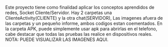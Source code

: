Este proyecto tiene como finalidad aplicar los conceptos aprendidos de redes, Socket Cliente/Servidor. Hay 2 carpetas una ClienteActivity(CLIENTE) y la otra chat(SERVIDOR), Las imagenes afuera de las carpetas y un pequeño informe, ambos codigos estan coementados.
En la carpeta APK, puede simplemente usar apk para abrirlas en el telefono, cabe destacar que todas las pruebas las realice en dispositivos reales.
NOTA: PUEDE VISUALIZAR LAS IMAGENES AQUI.
